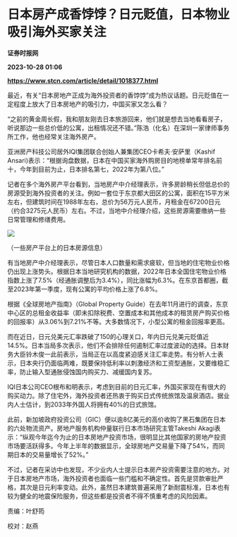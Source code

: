 # 日本房产成香饽饽？日元贬值，日本物业吸引海外买家关注
**证券时报网**

**2023-10-28 01:06**

**https://www.stcn.com/article/detail/1018377.html**

最近，有关“日本房地产正成为海外投资者的香饽饽”成为热议话题。日元贬值在一定程度上放大了日本房地产的吸引力，中国买家又怎么看？

“之前的黄金周长假，我和朋友刚去日本旅游回来，他们就是想去当地看看房子，听说那边一些总价低的公寓，出租情况还不错。”陈浩（化名）在深圳一家律师事务所工作，他也经常关注海外房产。

亚洲房产科技公司居外IQI集团联合创始人兼集团CEO卡希夫·安萨里（Kashif Ansari)表示：“根据询盘数据，日本在中国买家海外购房目的地榜单常年排名前十，今年到目前为止，日本排名第七，2022年为第八位。”

记者在多个海外房产平台看到，当地房产中介经理表示，许多房龄稍长但低总价的房源受到海外投资者的关注。例如一套位于东京都大田区的公寓，面积在15平方米左右，但建筑时间在1988年左右，总价为56万元人民币，月租金在67200日元（约合3275元人民币）左右。不过，当地中介经理介绍，这些房源需要缴纳一些日常管理和修缮费用。

![](https://stcn-main.oss-cn-shenzhen.aliyuncs.com/upload/wechat/20231028/YRdSz9epGVhMDU0icISrpX0RiaPz9bVotSkYxtu55cLAQZ1HmR869CEAQ9s0ric4bOiaeCk2GKp2dymxyH0yDexEgA.png)

（一些房产平台上的日本房源信息）

有当地房产中介经理表示，尽管日本人口数量和需求疲软，但当地的住宅物业价格仍出现上涨势头。根据日本当地研究机构的数据，2022年日本全国住宅物业价格指数上涨了7.5%（经通胀调整后为3.4%），同比涨幅为6.3%。在东京首都圈，截至2023年第一季度，现有公寓的平均价格上涨了6.8%。

根据《全球房地产指南》（Global Property Guide）在去年11月进行的调查，东京中心区的总租金收益率（即未扣除税费、空置成本和其他成本的租赁房产购买价格的回报率）从3.06%到7.21%不等。大多数情况下，小型公寓的租金回报率更高。

而在近日，日元兑美元汇率跌破了150的心理关口，年内日元兑美元贬值近14.5%。日本当局多次表示，他们不会排除任何遏制汇率过度波动的选择。日本财务大臣铃木俊一此前表示，当局正在以高度紧迫感关注汇率走势。有分析人士表示，日本央行仍面临两难，既要保持低利率以刺激经济和工资型通胀，又要维稳汇率，防止输入型通胀侵蚀国内购买力、减缓国内复苏。

IQI日本公司CEO根布和明表示，考虑到目前的日元汇率，外国买家现在有很大的购买动力。除了住宅外，海外投资者还热衷于购买日式传统旅馆及温泉酒店。据业内人士估计，到2033年外国人将拥有40%的日式旅馆。

此前，新加坡政府投资公司（GIC）便以逾8亿美元的高价收购了黑石集团在日本的六处物流资产。房地产服务机构仲量联行日本市场研究主管Takeshi Akagi表示：“纵观今年迄今为止的日本房地产投资市场，很明显比其他国家的房地产投资市场要活跃得多。今年上半年的数据显示，全球房地产交易量下降了54%，而同期日本的交易量增长了52%。”

不过，记者在采访中也发现，不少业内人士提示日本房产投资需要注意的地方。对于日本房地产市场，海外投资者也面临一些门槛和不确定性。首先是贷款审批严格，其次是日元利率变动。此外，虽然日本建筑普遍采用了新耐震标准，日本也有较为健全的地震保险服务，但这些都是投资者不得不慎重考虑的风险因素。

责编：叶舒筠

校对：赵燕